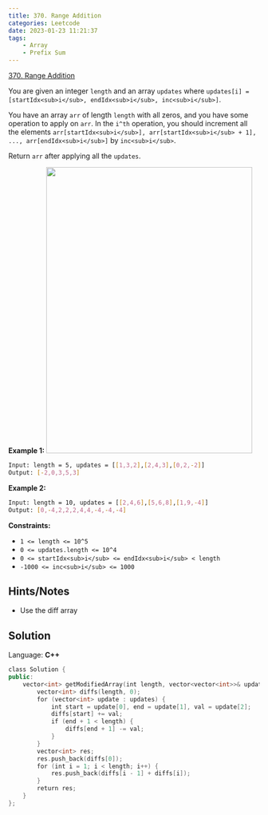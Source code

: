 ```yaml
---
title: 370. Range Addition
categories: Leetcode
date: 2023-01-23 11:21:37
tags:
    - Array
    - Prefix Sum
---
```


[370. Range Addition](https://leetcode.com/problems/range-addition/)

You are given an integer `length` and an array `updates` where `updates[i] = [startIdx<sub>i</sub>, endIdx<sub>i</sub>, inc<sub>i</sub>]`.

You have an array `arr` of length `length` with all zeros, and you have some operation to apply on `arr`. In the `i^th` operation, you should increment all the elements `arr[startIdx<sub>i</sub>], arr[startIdx<sub>i</sub> + 1], ..., arr[endIdx<sub>i</sub>]` by `inc<sub>i</sub>`.

Return `arr` after applying all the `updates`.

**Example 1:**
<img alt="" src="https://assets.leetcode.com/uploads/2021/03/27/rangeadd-grid.jpg" style="width: 413px; height: 573px;">

```bash
Input: length = 5, updates = [[1,3,2],[2,4,3],[0,2,-2]]
Output: [-2,0,3,5,3]
```

**Example 2:**

```bash
Input: length = 10, updates = [[2,4,6],[5,6,8],[1,9,-4]]
Output: [0,-4,2,2,2,4,4,-4,-4,-4]
```

**Constraints:**

- `1 <= length <= 10^5`
- `0 <= updates.length <= 10^4`
- `0 <= startIdx<sub>i</sub> <= endIdx<sub>i</sub> < length`
- `-1000 <= inc<sub>i</sub> <= 1000`

## Hints/Notes

- Use the diff array

## Solution

Language: **C++**

```C++
class Solution {
public:
    vector<int> getModifiedArray(int length, vector<vector<int>>& updates) {
        vector<int> diffs(length, 0);
        for (vector<int> update : updates) {
            int start = update[0], end = update[1], val = update[2];
            diffs[start] += val;
            if (end + 1 < length) {
                diffs[end + 1] -= val;
            }
        }
        vector<int> res;
        res.push_back(diffs[0]);
        for (int i = 1; i < length; i++) {
            res.push_back(diffs[i - 1] + diffs[i]);
        }
        return res;
    }
};
```
